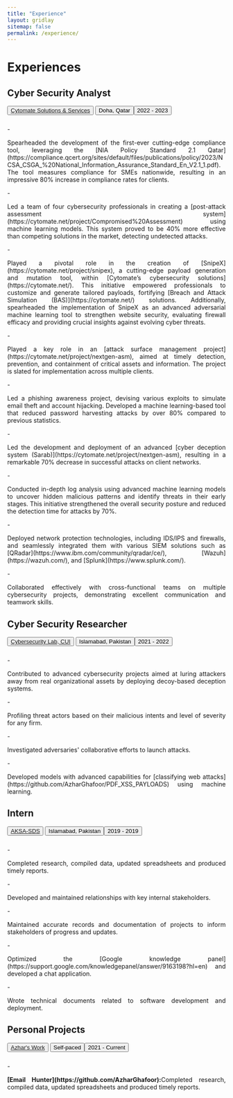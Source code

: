 ```yaml
---
title: "Experience"
layout: gridlay
sitemap: false
permalink: /experience/
---
```


# Experiences

## Cyber Security Analyst
<button class="btn-completed">[Cytomate Solutions & Services](https://cytomate.net/)</button>  <button class="btn-inprogress">Doha, Qatar</button><button class="btn-notstarted">2022 - 2023</button>
<div class="rowl1" style="padding-top: 10px;">
- <p align="justify">Spearheaded the development of the first-ever cutting-edge compliance tool, leveraging the [NIA Policy Standard 2.1 Qatar](https://compliance.qcert.org/sites/default/files/publications/policy/2023/NCSA_CSGA_%20National_Information_Assurance_Standard_En_V2.1_1.pdf). The tool measures compliance for SMEs nationwide, resulting in an impressive 80% increase in compliance rates for clients.</p>
- <p align="justify">Led a team of four cybersecurity professionals in creating a [post-attack assessment system](https://cytomate.net/project/Compromised%20Assessment) using machine learning models. This system proved to be 40% more effective than competing solutions in the market, detecting undetected attacks.</p>
- <p align="justify">Played a pivotal role in the creation of [SnipeX](https://cytomate.net/project/snipex), a cutting-edge payload generation and mutation tool, within [Cytomate’s cybersecurity solutions](https://cytomate.net/). This initiative empowered professionals to customize and generate tailored payloads, fortifying [Breach and Attack Simulation (BAS)](https://cytomate.net/) solutions. Additionally, spearheaded the implementation of SnipeX as an advanced adversarial machine learning tool to strengthen website security, evaluating firewall efficacy and providing crucial insights against evolving cyber threats.</p>
- <p align="justify">Played a key role in an [attack surface management project](https://cytomate.net/project/nextgen-asm), aimed at timely detection, prevention, and containment of critical assets and information. The project is slated for implementation across multiple clients.</p>
- <p align="justify">Led a phishing awareness project, devising various exploits to simulate email theft and account hijacking. Developed a machine learning-based tool that reduced password harvesting attacks by over 80% compared to previous statistics.</p>
- <p align="justify">Led the development and deployment of an advanced [cyber deception system (Sarab)](https://cytomate.net/project/nextgen-asm), resulting in a remarkable 70% decrease in successful attacks on client networks.</p>
- <p align="justify">Conducted in-depth log analysis using advanced machine learning models to uncover hidden malicious patterns and identify threats in their early stages. This initiative strengthened the overall security posture and reduced the detection time for attacks by 70%.</p>
- <p align="justify">Deployed network protection technologies, including IDS/IPS and firewalls, and seamlessly integrated them with various SIEM solutions such as [QRadar](https://www.ibm.com/community/qradar/ce/), [Wazuh](https://wazuh.com/), and [Splunk](https://www.splunk.com/).</p>
- <p align="justify">Collaborated effectively with cross-functional teams on multiple cybersecurity projects, demonstrating excellent communication and teamwork skills.</p>
</div>

## Cyber Security Researcher
<button class="btn-completed">[Cybersecurity Lab, CUI](http://ww2.comsats.edu.pk/cs/)</button>  <button class="btn-inprogress">Islamabad, Pakistan</button><button class="btn-notstarted">2021 - 2022</button>
<div class="rowl1" style="padding-top: 10px;">
- <p align="justify">Contributed to advanced cybersecurity projects aimed at luring attackers away from real organizational assets by deploying decoy-based deception systems.</p>
- <p align="justify">Profiling threat actors based on their malicious intents and level of severity for any firm.</p>
- <p align="justify">Investigated adversaries' collaborative efforts to launch attacks.</p>
- <p align="justify">Developed models with advanced capabilities for [classifying web attacks](https://github.com/AzharGhafoor/PDF_XSS_PAYLOADS) using machine learning.</p>
</div>

## Intern
<button class="btn-completed">[AKSA-SDS](https://www.aksa-sds.com/)</button>  <button class="btn-inprogress">Islamabad, Pakistan</button><button class="btn-notstarted">2019 - 2019</button>
<div class="rowl1" style="padding-top: 10px;">
- <p align="justify">Completed research, compiled data, updated spreadsheets and produced timely reports.</p>
- <p align="justify">Developed and maintained relationships with key internal stakeholders.</p>
- <p align="justify">Maintained accurate records and documentation of projects to inform stakeholders of progress and updates.</p>
- <p align="justify">Optimized the [Google knowledge panel](https://support.google.com/knowledgepanel/answer/9163198?hl=en) and developed a chat application.</p>
- <p align="justify">Wrote technical documents related to software development and deployment.</p>
</div>


## Personal Projects
<button class="btn-completed">[Azhar's Work](https://www.linkedin.com/in/azhar-ghafoor/)</button>  <button class="btn-inprogress">Self-paced</button><button class="btn-notstarted">2021 - Current</button>
<div class="rowl1" style="padding-top: 10px;">
- <p align="justify"><b>[Email Hunter](https://github.com/AzharGhafoor):</b>Completed research, compiled data, updated spreadsheets and produced timely reports.</p>
</div>
